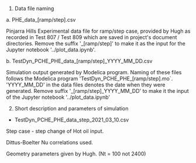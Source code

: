 1. Data file naming

a. PHE_data_[ramp/step].csv

Pinjarra Hills Experimental data file for ramp/step case, provided by Hugh as recorded in Test 807 / Test 809 which are saved in project's document directories. Remove the suffix '_[ramp/step]' to make it as the input for the Jupyter notebook '../plot_data.ipynb'.

b. TestDyn_PCHE_PHE_data_[ramp/step]_YYYY_MM_DD.csv

Simulation output generated by Modelica program. Naming of these files follows the Modelica program 'TestDyn_PCHE_PHE_[ramp/step].mo`. 'YYYY_MM_DD' in the data files denotes the date when they were generated. Remove suffix '_[ramp/step]_YYYY_MM_DD' to make it the input of the Jupyter notebook '../plot_data.ipynb'

2. Short description and parameters of simulation

- TestDyn_PCHE_PHE_data_step_2021_03_10.csv

Step case - step change of Hot oil input.

Dittus-Boelter Nu correlations used. 

Geometry parameters given by Hugh. (Nt = 100 not 2400)

